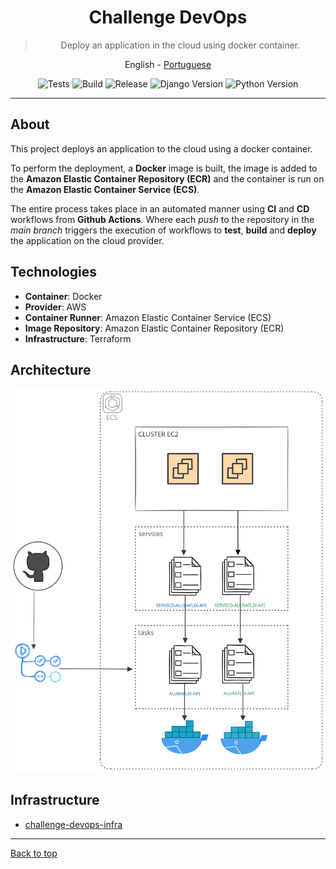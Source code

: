 <a id="top"></a>

<div align="center">

  # Challenge DevOps

  > Deploy an application in the cloud using docker container.

  <a>English</a> -
  <a href="./README.md">Portuguese</a>

</div>

<div align="center" >

  ![Tests](https://img.shields.io/github/actions/workflow/status/jeff-pedro/challenge-devops-app/deployment.yml?branch=main&style=flat-square&label=test)
  ![Build](https://img.shields.io/github/actions/workflow/status/jeff-pedro/challenge-devops-app/ecs.yml?branch=main&style=flat-square)
  ![Release](https://img.shields.io/github/v/release/jeff-pedro/challenge-devops-app?display_name=tag&include_prereleases&style=flat-square)
  ![Django Version](https://img.shields.io/badge/Django-3.1.5-blueviolet?style=flat-square&logo=django)
  ![Python Version](https://img.shields.io/pypi/pyversions/Django?style=flat-square&logo=python&color=orange)
 
 
</div>

---

## About
This project deploys an application to the cloud using a docker container.

To perform the deployment, a **Docker** image is built, the image is added to the **Amazon Elastic Container Repository (ECR)** and the container is run on the **Amazon Elastic Container Service (ECS)**.

The entire process takes place in an automated manner using **CI** and **CD** workflows from **Github Actions**. Where each _push_ to the repository in the _main branch_ triggers the execution of workflows to **test**, **build** and **deploy** the application on the cloud provider.


## Technologies
- **Container**: Docker
- **Provider**: AWS
- **Container Runner**: Amazon Elastic Container Service (ECS)
- **Image Repository**: Amazon Elastic Container Repository (ECR)
- **Infrastructure**: Terraform


## Architecture
![architecture solution image](/docs/img/architecture.svg "architecture solution image")


## Infrastructure
- [challenge-devops-infra](https://github.com/jeff-pedro/challenge-devops-infra)


---
[Back to top](#top)
